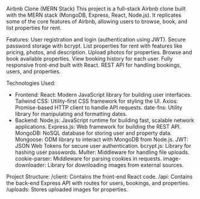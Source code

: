 Airbnb Clone (MERN Stack)
This project is a full-stack Airbnb clone built with the MERN stack (MongoDB, Express, React, Node.js). It replicates some of the core features of Airbnb, allowing users to browse, book, and list properties for rent.

Features:
User registration and login (authentication using JWT).
Secure password storage with bcrypt.
List properties for rent with features like pricing, photos, and description.
Upload photos for properties.
Browse and book available properties.
View booking history for each user.
Fully responsive front-end built with React.
REST API for handling bookings, users, and properties.

Technologies Used:
- Frontend:
React: Modern JavaScript library for building user interfaces.
Tailwind CSS: Utility-first CSS framework for styling the UI.
Axios: Promise-based HTTP client to handle API requests.
date-fns: Utility library for manipulating and formatting dates.
- Backend:
Node.js: JavaScript runtime for building fast, scalable network applications.
Express.js: Web framework for building the REST API.
MongoDB: NoSQL database for storing user and property data.
Mongoose: ODM library to interact with MongoDB from Node.js.
JWT: JSON Web Tokens for secure user authentication.
bcrypt.js: Library for hashing user passwords.
Multer: Middleware for handling file uploads.
cookie-parser: Middleware for parsing cookies in requests.
image-downloader: Library for downloading images from external sources.

Project Structure:
/client: Contains the front-end React code.
/api: Contains the back-end Express API with routes for users, bookings, and properties.
/uploads: Stores uploaded images for properties.
